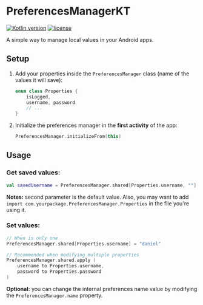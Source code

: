 # PreferencesManagerKT

[![Kotlin version](https://img.shields.io/badge/Kotlin-1.2-brightgreen.svg)](https://kotlinlang.org/)
[![license](https://img.shields.io/badge/license-MIT-blue.svg)](https://github.com/illescasDaniel/PreferencesManagerKT/blob/master/LICENSE)

A simple way to manage local values in your Android apps.

Setup
-----

1. Add your properties inside the `PreferencesManager` class (name of the values it will save):
	```kotlin
	enum class Properties {
	    isLogged,
	    username, password
	    // ...
	}
	```
2. Initialize the preferences manager in the **first activity** of the app:

	```kotlin
	PreferencesManager.initializeFrom(this)
	```

Usage
-----

### Get saved values:

```Kotlin
val savedUsername = PreferencesManager.shared[Properties.username, ""]
```

**Notes:** second parameter is the default value. Also, you may want to add `import com.yourpackage.PreferencesManager.Properties` in the file you're using it.

### **Set** values:

```kotlin
// When is only one
PreferencesManager.shared[Properties.username] = "daniel"

// Recommended when modifying multiple properties
PreferencesManager.shared.apply (
    username to Properties.username,
    password to Properties.password
)
```
**Optional:** you can change the internal preferences name value by modifying the `PreferencesManager.name` property.